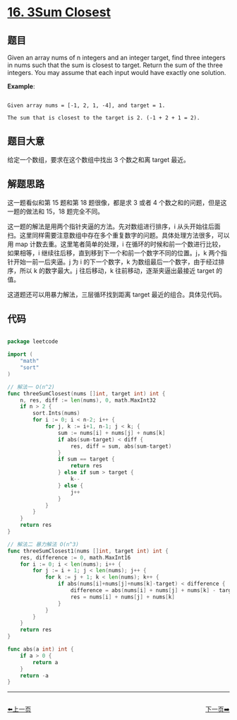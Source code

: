 # [16. 3Sum Closest](https://leetcode.com/problems/3sum-closest/)

## 题目

Given an array nums of n integers and an integer target, find three integers in nums such that the sum is closest to target. Return the sum of the three integers. You may assume that each input would have exactly one solution.

**Example**:

```

Given array nums = [-1, 2, 1, -4], and target = 1.

The sum that is closest to the target is 2. (-1 + 2 + 1 = 2).

```

## 题目大意

给定一个数组，要求在这个数组中找出 3 个数之和离 target 最近。

## 解题思路

这一题看似和第 15 题和第 18 题很像，都是求 3 或者 4 个数之和的问题，但是这一题的做法和 15，18 题完全不同。

这一题的解法是用两个指针夹逼的方法。先对数组进行排序，i 从头开始往后面扫。这里同样需要注意数组中存在多个重复数字的问题。具体处理方法很多，可以用 map 计数去重。这里笔者简单的处理，i 在循环的时候和前一个数进行比较，如果相等，i 继续往后移，直到移到下一个和前一个数字不同的位置。j，k 两个指针开始一前一后夹逼。j 为 i 的下一个数字，k 为数组最后一个数字，由于经过排序，所以 k 的数字最大。j 往后移动，k 往前移动，逐渐夹逼出最接近 target 的值。


这道题还可以用暴力解法，三层循环找到距离 target 最近的组合。具体见代码。

## 代码

```go

package leetcode

import (
	"math"
	"sort"
)

// 解法一 O(n^2)
func threeSumClosest(nums []int, target int) int {
	n, res, diff := len(nums), 0, math.MaxInt32
	if n > 2 {
		sort.Ints(nums)
		for i := 0; i < n-2; i++ {
			for j, k := i+1, n-1; j < k; {
				sum := nums[i] + nums[j] + nums[k]
				if abs(sum-target) < diff {
					res, diff = sum, abs(sum-target)
				}
				if sum == target {
					return res
				} else if sum > target {
					k--
				} else {
					j++
				}
			}
		}
	}
	return res
}

// 解法二 暴力解法 O(n^3)
func threeSumClosest1(nums []int, target int) int {
	res, difference := 0, math.MaxInt16
	for i := 0; i < len(nums); i++ {
		for j := i + 1; j < len(nums); j++ {
			for k := j + 1; k < len(nums); k++ {
				if abs(nums[i]+nums[j]+nums[k]-target) < difference {
					difference = abs(nums[i] + nums[j] + nums[k] - target)
					res = nums[i] + nums[j] + nums[k]
				}
			}
		}
	}
	return res
}

func abs(a int) int {
	if a > 0 {
		return a
	}
	return -a
}


```


----------------------------------------------
<div style="display: flex;justify-content: space-between;align-items: center;">
<p><a href="https://books.halfrost.com/leetcode/ChapterFour/0015.3Sum/">⬅️上一页</a></p>
<p><a href="https://books.halfrost.com/leetcode/ChapterFour/0017.Letter-Combinations-of-a-Phone-Number/">下一页➡️</a></p>
</div>
